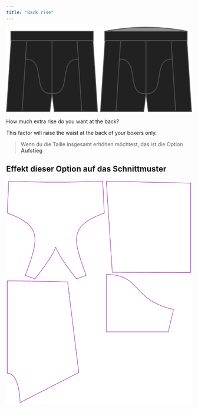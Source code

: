 ```yaml
---
title: "Back rise"
---
```


![The back rise option on Bruce](./backrise.svg)

How much extra rise do you want at the back?

This factor will raise the waist at the back of your boxers only.

> Wenn du die Taille insgesamt erhöhen möchtest, das ist die Option **Aufstieg**

## Effekt dieser Option auf das Schnittmuster

![This image shows the effect of this option by superimposing several variants that have a different value for this option](bruce_backrise_sample.svg "Effect of this option on the pattern")
